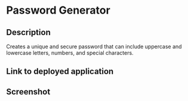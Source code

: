 # Password Generator

## Description

Creates a unique and secure password that can include uppercase and lowercase letters, numbers, and special characters.

## Link to deployed application

<github link>

## Screenshot 
<screenshot>
